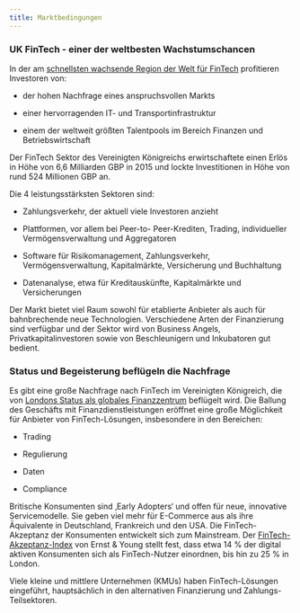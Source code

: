 ```yaml
---
title: Marktbedingungen
---
```


### UK FinTech - einer der weltbesten Wachstumschancen

In der am [schnellsten wachsende Region der Welt für FinTech](https://www.gov.uk/government/publications/uk-fintech-on-the-cutting-edge) profitieren Investoren von:

- der hohen Nachfrage eines anspruchsvollen Markts

- einer hervorragenden IT- und Transportinfrastruktur

- einem der weltweit größten Talentpools im Bereich Finanzen und Betriebswirtschaft

Der FinTech Sektor des Vereinigten Königreichs erwirtschaftete einen Erlös in Höhe von 6,6 Milliarden GBP in 2015 und lockte Investitionen in Höhe von rund 524 Millionen GBP an.

Die 4 leistungsstärksten Sektoren sind:

- Zahlungsverkehr, der aktuell viele Investoren anzieht

- Plattformen, vor allem bei Peer-to- Peer-Krediten, Trading, individueller Vermögensverwaltung und Aggregatoren

- Software für Risikomanagement, Zahlungsverkehr, Vermögensverwaltung, Kapitalmärkte, Versicherung und Buchhaltung

- Datenanalyse, etwa für Kreditauskünfte, Kapitalmärkte und Versicherungen

Der Markt bietet viel Raum sowohl für etablierte Anbieter als auch für bahnbrechende neue Technologien. Verschiedene Arten der Finanzierung sind verfügbar und der Sektor wird von Business Angels, Privatkapitalinvestoren sowie von Beschleunigern und Inkubatoren gut bedient.

### Status und Begeisterung beflügeln die Nachfrage

Es gibt eine große Nachfrage nach FinTech im Vereinigten Königreich, die von [Londons Status als globales Finanzzentrum](http://www.longfinance.net/global-financial-centres-index-20/1037-gfci-20.html) beflügelt wird. Die Ballung des Geschäfts mit Finanzdienstleistungen eröffnet eine große Möglichkeit für Anbieter von FinTech-Lösungen, insbesondere in den Bereichen:

- Trading

- Regulierung

- Daten

- Compliance

Britische Konsumenten sind ‚Early Adopters‘ und offen für neue, innovative Servicemodelle. Sie geben viel mehr für E-Commerce aus als ihre Äquivalente in Deutschland, Frankreich und den USA. Die FinTech-Akzeptanz der Konsumenten entwickelt sich zum Mainstream. Der [FinTech-Akzeptanz-Index](http://www.ey.com/gl/en/industries/financial-services/ey-fintech-adoption-index) von Ernst &amp; Young stellt fest, dass etwa 14 % der digital aktiven Konsumenten sich als FinTech-Nutzer einordnen, bis hin zu 25 % in London.

Viele kleine und mittlere Unternehmen (KMUs) haben FinTech-Lösungen eingeführt, hauptsächlich in den alternativen Finanzierung und Zahlungs-Teilsektoren.
